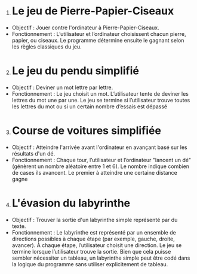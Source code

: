 1. # Le jeu de Pierre-Papier-Ciseaux

- Objectif : Jouer contre l'ordinateur à Pierre-Papier-Ciseaux.
- Fonctionnement : L’utilisateur et l’ordinateur choisissent chacun pierre, papier, ou ciseaux. Le programme détermine ensuite le gagnant selon les règles classiques du jeu.

2. # Le jeu du pendu simplifié

- Objectif : Deviner un mot lettre par lettre.
- Fonctionnement : Le jeu choisit un mot. L’utilisateur tente de deviner les lettres du mot une par une. Le jeu se termine si l’utilisateur trouve toutes les lettres du mot ou si un certain nombre d’essais est dépassé

3. # Course de voitures simplifiée

- Objectif : Atteindre l'arrivée avant l'ordinateur en avançant basé sur les résultats d'un dé.
- Fonctionnement : Chaque tour, l’utilisateur et l’ordinateur "lancent un dé" (génèrent un nombre aléatoire entre 1 et 6). Le nombre indique combien de cases ils avancent. Le premier à atteindre une certaine distance gagne

4. # L'évasion du labyrinthe

- Objectif : Trouver la sortie d'un labyrinthe simple représenté par du texte.
- Fonctionnement : Le labyrinthe est représenté par un ensemble de directions possibles à chaque étape (par exemple, gauche, droite, avancer). À chaque étape, l’utilisateur choisit une direction. Le jeu se termine lorsque l’utilisateur trouve la sortie. Bien que cela puisse sembler nécessiter un tableau, un labyrinthe simple peut être codé dans la logique du programme sans utiliser explicitement de tableau.